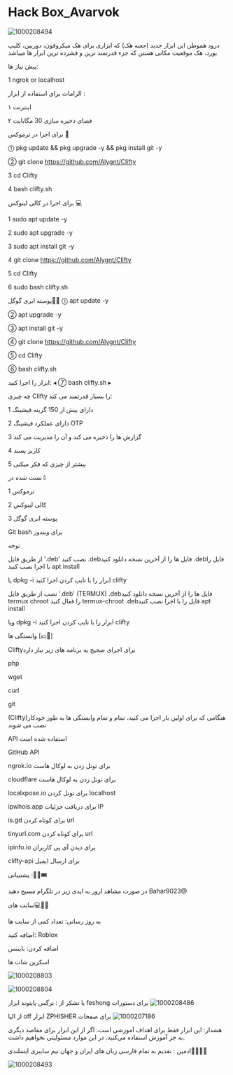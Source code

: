 # Hack Box_Avarvok


![1000208494](https://github.com/MRAvarvokiranshare/Clifty_Avarvok/assets/146922434/0e0d4189-9e6b-40f4-ad3b-271528ae8cdf)






درود هموطن این ابزار جدید (جعبه هک) که ابزاری برای هک میکروفون، دوربین، کلیپ بورد، هک موقعیت مکانی هستن که جزء قدرتمند ترین و فشرده ترین ابزار ها میباشد 

پیش نیاز ها:

1 ngrok or localhost 






الزامات برای استفاده از ابزار :


۱ اینترنت


۲ فضای ذخیره سازی 30 مگابایت






برای اجرا در ترموکس 📱

⓵ pkg update && pkg upgrade -y && pkg install git -y

② git clone https://github.com/Alygnt/Clifty

3 cd Clifty

4 bash clifty.sh




برای اجرا  در کالی لینوکس 💻

1 sudo apt update -y

2 sudo apt upgrade -y

3 sudo apt install git -y

4 git clone  https://github.com/Alygnt/Clifty

5 cd Clifty

6 sudo bash clifty.sh






پوسته ابری گوگل🛜🈁
⓵ apt update -y

② apt upgrade -y

③ apt install git -y

④ git clone https://github.com/Alygnt/Clifty

⑤ cd Clifty

⑥ bash clifty.sh






ابزار را اجرا کنید:
◂  ⑦ bash clifty.sh  ▸






چه چیزی Clifty را بسیار قدرتمند می کند:

1 دارای بیش از 150 گزینه فیشینگ

2 دارای عملکرد فیشینگ OTP

3 گزارش ها را ذخیره می کند و آن را مدیریت می کند

4 کاربر پسند

5 بیشتر از چیزی که فکر میکنی





تست شده در⇩

1 ترموکس

2 کالی لینوکس

3 پوسته ابری گوگل

Git bash برای ویندوز





توجه


از طریق فایل '.deb' نصب کنید
.debفایل ها را از آخرین نسخه دانلود کنید
.debفایل را با اجرا نصب کنید
apt install <your path to deb file>





یا
dpkg -i <your path to deb file>
ابزار را با تایپ کردن اجرا کنید
clifty






نصب از طریق فایل '.deb' (TERMUX)
.debفایل ها را از آخرین نسخه دانلود کنید
termux chroot را فعال کنید
termux-chroot
.debفایل را با اجرا نصب کنید
apt install <your path to deb file>





ویا
dpkg -i <your path to deb file>
ابزار را با تایپ کردن اجرا کنید clifty







وابستگی ها [💶🔐]


Cliftyبرای اجرای صحیح به برنامه های زیر نیاز دارد 

php

wget

curl

git

(Clifty)هنگامی که برای اولین بار اجرا می کنید، تمام و تمام وابستگی ها به طور خودکار نصب می شوند 








API استفاده شده است


GitHub API


ngrok.io برای تونل زدن به لوکال هاست


cloudflare برای تونل زدن به لوکال هاست


localxpose.io برای تونل کردن localhost


ipwhois.app برای دریافت جزئیات IP


is.gd برای کوتاه کردن url


tinyurl.com برای کوتاه کردن url


ipinfo.io برای دیدن آی پی کاربران


clifty-api برای ارسال ایمیل







پشتیبانی :👩‍💻🎟️

در صورت مشاهد ارور به ایدی زیر در تلگرام مسیج دهید Bahar9023@





سایت های💻👩‍💻

به روز رسانی: تعداد کمی از سایت ها

اضافه کنید: Roblox

اضافه کردن: بایننس







اسکرین شات ها

![1000208803](https://github.com/MRAvarvokiranshare/Clifty_Avarvok/assets/146922434/fd2c43ce-fcf8-4f16-b807-1108a36d913e)




![1000208804](https://github.com/MRAvarvokiranshare/Clifty_Avarvok/assets/146922434/c5de2763-d11b-419d-8c23-d6b38e74c275) 





با تشکر از :
 نرگس پایتوند ابزار feshong برای دستورات 
 ![1000208486](https://github.com/MRAvarvokiranshare/Clifty_Avarvok/assets/146922434/20cef7cb-d8d5-4034-80aa-e27364ebe7bc)


 
از الیا off ابزار ZPHISHER برای صفحات
![1000207186](https://github.com/MRAvarvokiranshare/Clifty_Avarvok/assets/146922434/14663265-3870-4738-b97d-b0406ff21120)








هشدار:
این ابزار فقط برای اهداف آموزشی است. اگر از این ابزار برای مقاصد دیگری به جز آموزش استفاده می‌کنید، در این موارد مسئولیتی نخواهیم داشت.





ادمین :
تقدیم به تمام فارسی زبان های ایران و جهان 
تیم سایبری ایسلندی👩‍💻🌐🔐

![1000208493](https://github.com/MRAvarvokiranshare/Clifty_Avarvok/assets/146922434/f93ea908-4de0-4ad8-a8e1-548bacd57456)


